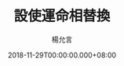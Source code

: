 ---
issue: 303
title: 設使運命相替換
author: 楊允言
date: 2018-11-29T00:00:00.000+08:00
topic: 文史
difficulty: 2
wikidata: Q98095733
wikidata_link: https://www.wikidata.org/wiki/Q98095733
author_wikidata_link: https://www.wikidata.org/wiki/Q98096348
author_wikidata: Q98096348
---